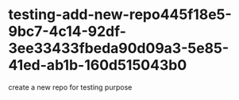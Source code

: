 # testing-add-new-repo445f18e5-9bc7-4c14-92df-3ee33433fbeda90d09a3-5e85-41ed-ab1b-160d515043b0
create a new repo for testing purpose
